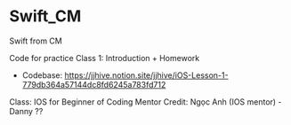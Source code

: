 # Swift_CM
Swift from CM

Code for practice
Class 1: Introduction + Homework

+ Codebase: https://jjhive.notion.site/jjhive/iOS-Lesson-1-779db364a57144dc8fd6245a783fd712


Class: IOS for Beginner of Coding Mentor
Credit: Ngọc Anh (IOS mentor) - Danny ??
